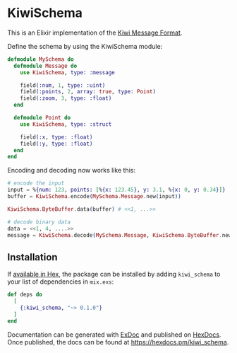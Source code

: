 # KiwiSchema

This is an Elixir implementation of the [Kiwi Message Format](https://github.com/evanw/kiwi/).

Define the schema by using the KiwiSchema module:

```elixir
defmodule MySchema do
  defmodule Message do
    use KiwiSchema, type: :message

    field(:num, 1, type: :uint)
    field(:points, 2, array: true, type: Point)
    field(:zoom, 3, type: :float)
  end

  defmodule Point do
    use KiwiSchema, type: :struct

    field(:x, type: :float)
    field(:y, type: :float)
  end
end
```

Encoding and decoding now works like this:

```elixir
# encode the input
input = %{num: 123, points: [%{x: 123.45}, y: 3.1, %{x: 0, y: 0.34}]}
buffer = KiwiSchema.encode(MySchema.Message.new(input))

KiwiSchema.ByteBuffer.data(buffer) # <<1, ...>>

# decode binary data
data = <<1, 4, ....>>
message = KiwiSchema.decode(MySchema.Message, KiwiSchema.ByteBuffer.new(data))
```

## Installation

If [available in Hex](https://hex.pm/docs/publish), the package can be installed
by adding `kiwi_schema` to your list of dependencies in `mix.exs`:

```elixir
def deps do
  [
    {:kiwi_schema, "~> 0.1.0"}
  ]
end
```

Documentation can be generated with [ExDoc](https://github.com/elixir-lang/ex_doc)
and published on [HexDocs](https://hexdocs.pm). Once published, the docs can
be found at <https://hexdocs.pm/kiwi_schema>.

